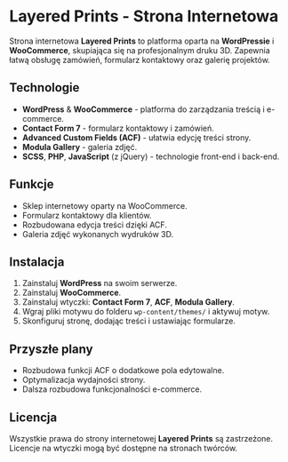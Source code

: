 # Layered Prints - Strona Internetowa

Strona internetowa **Layered Prints** to platforma oparta na **WordPressie** i **WooCommerce**, skupiająca się na profesjonalnym druku 3D. Zapewnia łatwą obsługę zamówień, formularz kontaktowy oraz galerię projektów.

## Technologie

- **WordPress** & **WooCommerce** - platforma do zarządzania treścią i e-commerce.
- **Contact Form 7** - formularz kontaktowy i zamówień.
- **Advanced Custom Fields (ACF)** - ułatwia edycję treści strony.
- **Modula Gallery** - galeria zdjęć.
- **SCSS**, **PHP**, **JavaScript** (z jQuery) - technologie front-end i back-end.

## Funkcje

- Sklep internetowy oparty na WooCommerce.
- Formularz kontaktowy dla klientów.
- Rozbudowana edycja treści dzięki ACF.
- Galeria zdjęć wykonanych wydruków 3D.

## Instalacja

1. Zainstaluj **WordPress** na swoim serwerze.
2. Zainstaluj **WooCommerce**.
3. Zainstaluj wtyczki: **Contact Form 7**, **ACF**, **Modula Gallery**.
4. Wgraj pliki motywu do folderu `wp-content/themes/` i aktywuj motyw.
5. Skonfiguruj stronę, dodając treści i ustawiając formularze.

## Przyszłe plany

- Rozbudowa funkcji ACF o dodatkowe pola edytowalne.
- Optymalizacja wydajności strony.
- Dalsza rozbudowa funkcjonalności e-commerce.

## Licencja

Wszystkie prawa do strony internetowej **Layered Prints** są zastrzeżone. Licencje na wtyczki mogą być dostępne na stronach twórców.